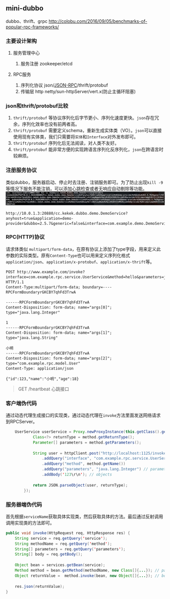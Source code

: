 ## mini-dubbo

dubbo、thrift、grpc <http://colobu.com/2016/09/05/benchmarks-of-popular-rpc-frameworks/>

### 主要设计架构
1. 服务管理中心
    1. 服务注册
        zookeeper/etcd 

2. RPC服务
    1. 序列化协议
        json/[JSON-RPC](http://wiki.geekdream.com/Specification/json-rpc_2.0.html)/thrift/protobuf
    2. 传输层
        http netty/sun-httpServer/vert.x(防止主循环阻塞)
    

### json和thrift/protobuf比较
1. `thrift/protobuf` 等协议序列化后字节更小、序列化速度更快。`json`存在冗余，序列化效率也没有前两者高。
2. `thrift/protobuf` 需要定义schema，重新生成实体类（VO）。`json`可以直接使用现有实体类，我们只需要将`实体`和`Interface`对外发布即可。
3. `thrift/protobuf` 序列化后无法阅读，对人类不友好。
4. `thrift/protobuf` 能非常方便的实现跨语言序列化反序列化，`json`在跨语言时较麻烦。


### 注册服务协议
类似dubbo，服务器启动、停止时去注册、注销服务即可。为了防止出现`kill -9`等情况下服务不能注销，可以添加心跳检查或者无响应自动剔除等功能。
![](images/zk-dubbo2.jpg)
```
http://10.0.1.3:20880/cc.kekek.dubbo.demo.DemoService?anyhost=true&application=demo-provider&dubbo=2.5.7&generic=false&interface=com.example.demo.DemoService&methods=sayHello,sayName&pid=54299&side=provider&timestamp=1511263842858
```

### RPC(HTTP)协议
请求体类似 `multipart/form-data`，在原有协议上添加了type字段，用来定义此参数的实际类型。原有`Content-Type`也可以用来定义序列化格式`application/json`、`application/x-protobuf`、`application/x-thrift`等。
```
POST http://www.example.com/invoke?interface=com.example.rpc.service.UserService&method=hello&parameters=java.lang.Integer,java.lang.String,com.example.rpc.model.User HTTP/1.1
Content-Type:multipart/form-data; boundary=----RPCFormBoundaryrGKCBY7qhFd3TrwA

------RPCFormBoundaryrGKCBY7qhFd3TrwA
Content-Disposition: form-data; name="args[0]"; type="java.lang.Integer"

1
------RPCFormBoundaryrGKCBY7qhFd3TrwA
Content-Disposition: form-data; name="args[1]"; type="java.lang.String"

小明
------RPCFormBoundaryrGKCBY7qhFd3TrwA
Content-Disposition: form-data; name="args[2]"; type="com.example.rpc.model.User"
Content-Type: application/json

{"id":123,"name":"小明","age":18}
```

> GET /heartbeat 心跳接口

### 客户端伪代码
通过动态代理生成接口的实现类，通过动态代理在`invoke`方法里面发送网络请求到RPCServer。
```java 
    UserService userService = Proxy.newProxyInstance(this.getClass().getClassLoader(), new Class[]{service}, (proxy, method, objects) -> {
            Class<?> returnType = method.getReturnType();
            Parameter[] parameters = method.getParameters();

            String user = httpClient.post("http://localhost:1125/invoke")
                .addQuery("interface", "com.example.rpc.service.UserService") // serviceName
                .addQuery("method", method.getName())
                .addQuery("parameters", "java.lang.Integer") // parameters type
                .addBody('123\r\n'); // objects

            return JSON.parseObject(user, returnType);
        }); 
```

### 服务器端伪代码
首先根据`serviceName`获取具体实现类，然后获取具体的方法。最后通过反射调用调用实现类的方法即可。
``` java
public void invoke(HttpRequest req, HttpResponse res) {
    String service = req.getQuery('service');
    String methodName = req.getQuery('method');
    String[] parameters = req.getQuery('parameters');
    String[] body = req.getBody();

    Object bean = services.getBean(service);
    Method method = bean.getMethod(methodName, new Class[]{...}); // parameters to Class 
    Object returnValue =  method.invoke(bean, new Object[]{...}); // body to Object

    res.json(returnValue);
}
```
